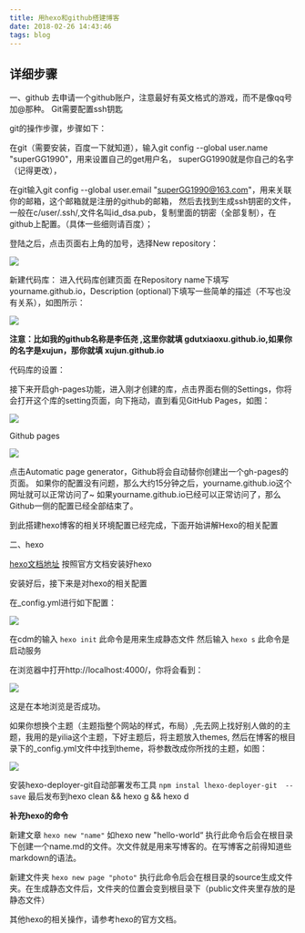 ```yaml
---
title: 用hexo和github搭建博客
date: 2018-02-26 14:43:46
tags: blog
---
```


## 详细步骤

 一、github
去申请一个github账户，注意最好有英文格式的游戏，而不是像qq号加@那种。
Git需要配置ssh钥匙

git的操作步骤，步骤如下：

在git（需要安装，百度一下就知道），输入git config --global user.name "superGG1990"，用来设置自己的get用户名，
superGG1990就是你自己的名字（记得更改），

在git输入git config --global user.email "superGG1990@163.com"，用来关联你的邮箱，这个邮箱就是注册的github的邮箱，
 然后去找到生成ssh钥密的文件，一般在c/user/.ssh/,文件名叫id_dsa.pub，复制里面的钥密（全部复制），在github上配置。（具体一些细则请百度）；

登陆之后，点击页面右上角的加号，选择New repository：

![](https://liwuyao.github.io/2018/02/26/blog-build/new_repository.jpg)	

<!-- more -->

新建代码库：
进入代码库创建页面
在Repository name下填写yourname.github.io，Description (optional)下填写一些简单的描述（不写也没有关系），如图所示：

![](https://liwuyao.github.io/2018/02/26/blog-build/new_repository2.jpg)	

**注意：比如我的github名称是李伍尧 ,这里你就填 gdutxiaoxu.github.io,如果你的名字是xujun，那你就填 xujun.github.io**

代码库的设置：

接下来开启gh-pages功能，进入刚才创建的库，点击界面右侧的Settings，你将会打开这个库的setting页面，向下拖动，直到看见GitHub Pages，如图：

![](https://liwuyao.github.io/2018/02/26/blog-build/new_repository3.jpg)

Github pages

![](https://liwuyao.github.io/2018/02/26/blog-build/new_repository4.jpg)

点击Automatic page generator，Github将会自动替你创建出一个gh-pages的页面。 如果你的配置没有问题，那么大约15分钟之后，yourname.github.io这个网址就可以正常访问了~ 如果yourname.github.io已经可以正常访问了，那么Github一侧的配置已经全部结束了。

到此搭建hexo博客的相关环境配置已经完成，下面开始讲解Hexo的相关配置

二、hexo

[hexo文档地址](https://hexo.io/zh-cn/docs/)
按照官方文档安装好hexo

安装好后，接下来是对hexo的相关配置

在_config.yml进行如下配置：

![](https://liwuyao.github.io/2018/02/26/blog-build/new_repository7.png)

在cdm的输入
`hexo init`	
此命令是用来生成静态文件
然后输入
`hexo s`
此命令是启动服务

在浏览器中打开http://localhost:4000/，你将会看到：

![](https://liwuyao.github.io/2018/02/26/blog-build/new_repository5.jpg)

这是在本地浏览是否成功。

如果你想换个主题（主题指整个网站的样式，布局）,先去网上找好别人做的的主题，我用的是yilia这个主题，下好主题后，将主题放入themes,
然后在博客的根目录下的_config.yml文件中找到theme，将参数改成你所找的主题，如图：

![](https://liwuyao.github.io/2018/02/26/blog-build/new_repository6.png)

安装hexo-deployer-git自动部署发布工具
`npm instal lhexo-deployer-git  --save`
最后发布到hexo clean && hexo g && hexo d

**补充hexo的命令**

新建文章
`hexo new "name"`
如hexo new "hello-world“
执行此命令后会在根目录下创建一个name.md的文件。次文件就是用来写博客的。在写博客之前得知道些markdown的语法。

新建文件夹
`hexo new page "photo"`
执行此命令后会在根目录的source生成文件夹。在生成静态文件后，文件夹的位置会变到根目录下（public文件夹里存放的是静态文件）

其他hexo的相关操作，请参考hexo的官方文档。